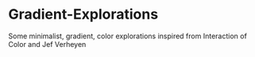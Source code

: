 # Gradient-Explorations
Some minimalist, gradient, color explorations inspired from Interaction of Color and Jef Verheyen
